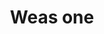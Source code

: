 ---
pid: ch510
title: Weas one
location_transcription: On a parkway
coordinates: "[-75.174894343351, 39.961254018837]"
zipcode: '19146'
gen_neighborhood: South Philadelphia
neighborhood: Graduate Hospital,Naval Square,Southwest Center City
outside_phl: 
age: '35'
age_range: 30-39
instagram: 
image_file_name: ch_510.jpg
proposal_transcription: 
topic: Unity
topic_summary: '0'
type: Other No Form
keywords_other: 
credit: Raython Bass
image_labels: 
twitter: 
facebook: 
permalink: "/monuments/ch510/"
layout: item-page
---